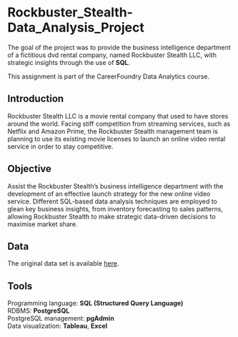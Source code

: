 # Rockbuster_Stealth-Data_Analysis_Project
The goal of the project was to provide the business intelligence department of a fictitious dvd rental company, named Rockbuster Stealth LLC, with strategic insights through the use of **SQL**.  

This assignment is part of the CareerFoundry Data Analytics course.

## Introduction
Rockbuster Stealth LLC is a movie rental company that used to have stores around the world. Facing stiff competition from streaming services, such as Netflix and Amazon Prime, the Rockbuster Stealth management team is planning to use its existing movie licenses to launch an online video rental service in order to stay competitive.

## Objective
Assist the Rockbuster Stealth’s business intelligence department with the development of an effective launch strategy for the new online video service. Different SQL-based data analysis techniques are employed to glean key business insights, from inventory forecasting to sales patterns, allowing Rockbuster Stealth to make strategic data-driven decisions to maximise market share.

## Data
The original data set is available [here](https://www.postgresqltutorial.com/wp-content/uploads/2019/05/dvdrental.zip).

## Tools
Programming language: **SQL (Structured Query Language)**  
RDBMS: **PostgreSQL**  
PostgreSQL management: **pgAdmin**  
Data visualization: **Tableau**, **Excel**
